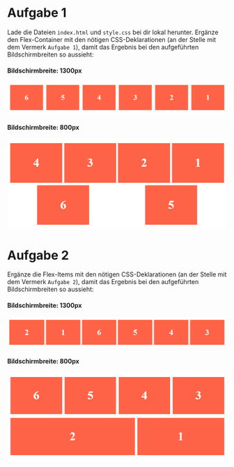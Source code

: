 # Aufgabe 1
Lade die Dateien `index.html` und `style.css` bei dir lokal herunter. Ergänze den Flex-Container mit den nötigen CSS-Deklarationen (an der Stelle mit dem Vermerk `Aufgabe 1`), damit das Ergebnis bei den aufgeführten Bildschirmbreiten so aussieht:

#### Bildschirmbreite: 1300px
![Order](src/screen-1300.png)

#### Bildschirmbreite: 800px
![Order](src/screen-800.png)

# Aufgabe 2
Ergänze die Flex-Items mit den nötigen CSS-Deklarationen (an der Stelle mit dem Vermerk `Aufgabe 2`), damit das Ergebnis bei den aufgeführten Bildschirmbreiten so aussieht:

#### Bildschirmbreite: 1300px
![Order](src/screen-II-1300.png)

#### Bildschirmbreite: 800px
![Order](src/screen-II-800.png)